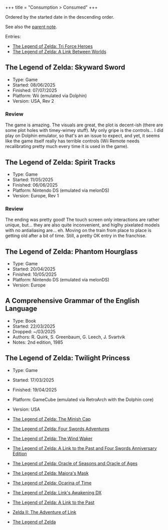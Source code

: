 +++
title = "Consumption > Consumed"
+++

Ordered by the started date in the descending order.

See also the [parent note](@/notes/Consumption/_index.md).

Entries:

- [The Legend of Zelda: Tri Force Heroes](@/notes/The_Legend_of_Zelda_Tri_Force_Heroes/_index.md)
- [The Legend of Zelda: A Link Between Worlds](@/notes/The_Legend_of_Zelda_A_Link_Between_Worlds/Consumed.md)

## The Legend of Zelda: Skyward Sword

- Type: Game
- Started: 08/06/2025
- Finished: 07/07/2025
- Platform: Wii (emulated via Dolphin)
- Version: USA, Rev 2

### Review

The game is amazing. The visuals are great, the plot is decent-ish (there are
some plot holes with timey-wimey stuff). My only gripe is the controls... I did
play on Dolphin emulator, so that's an an issue to expect, and yet, it seems
like the game itself really has terrible controls (Wii Remote needs
recalibrating pretty much every time it is used in the game).

## The Legend of Zelda: Spirit Tracks

- Type: Game
- Started: 11/05/2025
- Finished: 06/06/2025
- Platform: Nintendo DS (emulated via melonDS)
- Version: Europe, Rev 1

### Review

The ending was pretty good! The touch screen only interactions are rather
unique, but... they are also quite inconvenient, and higlhy pixelated models
with no antialiasing are... eh. Moving on the train from place to place is
getting old after a bit of time. Still, a pretty OK entry in the franchise.

## The Legend of Zelda: Phantom Hourglass

- Type: Game
- Started: 20/04/2025
- Finished: 10/05/2025
- Platform: Nintendo DS (emulated via melonDS)
- Version: Europe

## A Comprehensive Grammar of the English Language

- Type: Book
- Started: 22/03/2025
- Dropped: ~/03/2025
- Authors: R. Quirk, S. Greenbaum, G. Leech, J. Svartvik
- Notes: 2nd edition, 1985

## The Legend of Zelda: Twilight Princess

- Type: Game
- Started: 17/03/2025
- Finished: 19/04/2025
- Platform: GameCube (emulated via RetroArch with the Dolphin core)
- Version: USA

- [The Legend of Zelda: The Minish Cap](@/notes/The_Legend_of_Zelda_The_Minish_Cap/Consumed.md)
- [The Legend of Zelda: Four Swords Adventures](@/notes/The_Legend_of_Zelda_Four_Swords_Adventures/Consumed.md)
- [The Legend of Zelda: The Wind Waker](@/notes/The_Legend_of_Zelda_The_Wind_Waker/Consumed.md)
- [The Legend of Zelda: A Link to the Past and Four Swords Anniversary Edition](@/notes/The_Legend_of_Zelda_Four_Swords_Anniversary_Edition/Consumed.md)
- [The Legend of Zelda: Oracle of Seasons and Oracle of Ages](@/notes/The_Legend_of_Zelda_Oracle_of_Seasons_and_Oracle_of_Ages/Consumed.md)
- [The Legend of Zelda: Majora's Mask](@/notes/The_Legend_of_Zelda_Majoras_Mask/Consumed.md)
- [The Legend of Zelda: Ocarina of Time](@/notes/The_Legend_of_Zelda_Ocarina_of_Time/Consumed.md)
- [The Legend of Zelda: Link's Awakening DX](@/notes/The_Legend_of_Zelda_Links_Awakening_DX/Consumed.md)
- [The Legend of Zelda: A Link to the Past](@/notes/The_Legend_of_Zelda_A_Link_to_the_Past/Consumed.md)
- [Zelda II: The Adventure of Link](@/notes/Zelda_II_The_Adventure_of_Link/Consumed.md)
- [The Legend of Zelda](@/notes/The_Legend_of_Zelda/Consumed.md)
